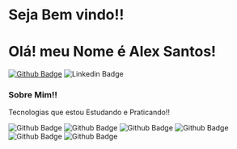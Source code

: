 # Seja Bem vindo!!

# Olá! meu Nome é Alex Santos!

[![Github Badge](https://img.shields.io/badge/-Github-000?style=flat-square&logo=Github&logoColor=white&link=https://github.com/alex172016)](https://github.com/alex172016)
![Linkedin Badge](https://img.shields.io/badge/-LinkedIn-blue?style=flat-square&logo=Linkedin&logoColor=white&link=https://www.linkedin.com/in/alex-batista-dos-santos-733333a4/)


### Sobre Mim!!
Tecnologias que estou Estudando e Praticando!!


![Github Badge](https://img.shields.io/badge/HTML5-E34F26?style=for-the-badge&logo=html5&logoColor=white)
![Github Badge](https://img.shields.io/badge/CSS3-1572B6?style=for-the-badge&logo=css3&logoColor=white)
![Github Badge](https://img.shields.io/badge/JavaScript-323330?style=for-the-badge&logo=javascript&logoColor=F7DF1E)
![Github Badge](https://img.shields.io/badge/React-20232A?style=for-the-badge&logo=react&logoColor=61DAFB)
![Github Badge](https://img.shields.io/badge/Bootstrap-563D7C?style=for-the-badge&logo=bootstrap&logoColor=white)
![Github Badge](	https://img.shields.io/badge/Java-ED8B00?style=for-the-badge&logo=java&logoColor=white)

